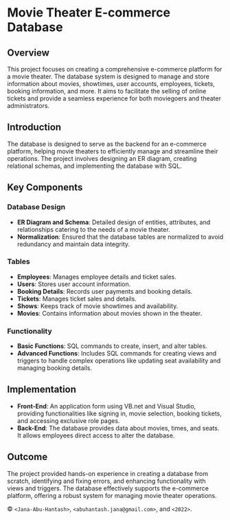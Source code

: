 # Movie Theater E-commerce Database

## Overview
This project focuses on creating a comprehensive e-commerce platform for a movie theater. The database system is designed to manage and store information about movies, showtimes, user accounts, employees, tickets, booking information, and more. It aims to facilitate the selling of online tickets and provide a seamless experience for both moviegoers and theater administrators.

## Introduction
The database is designed to serve as the backend for an e-commerce platform, helping movie theaters to efficiently manage and streamline their operations. The project involves designing an ER diagram, creating relational schemas, and implementing the database with SQL.

## Key Components

### Database Design
- **ER Diagram and Schema**: Detailed design of entities, attributes, and relationships catering to the needs of a movie theater.
- **Normalization**: Ensured that the database tables are normalized to avoid redundancy and maintain data integrity.

### Tables
- **Employees**: Manages employee details and ticket sales.
- **Users**: Stores user account information.
- **Booking Details**: Records user payments and booking details.
- **Tickets**: Manages ticket sales and details.
- **Shows**: Keeps track of movie showtimes and availability.
- **Movies**: Contains information about movies shown in the theater.

### Functionality
- **Basic Functions**: SQL commands to create, insert, and alter tables.
- **Advanced Functions**: Includes SQL commands for creating views and triggers to handle complex operations like updating seat availability and managing booking details.

## Implementation
- **Front-End**: An application form using VB.net and Visual Studio, providing functionalities like signing in, movie selection, booking tickets, and accessing exclusive role pages.
- **Back-End**: The database provides data about movies, times, and seats. It allows employees direct access to alter the database.

## Outcome
The project provided hands-on experience in creating a database from scratch, identifying and fixing errors, and enhancing functionality with views and triggers. The database effectively supports the e-commerce platform, offering a robust system for managing movie theater operations.

© `<Jana-Abu-Hantash>`, `<abuhantash.jana@gmail.com>`, and `<2022>`.
